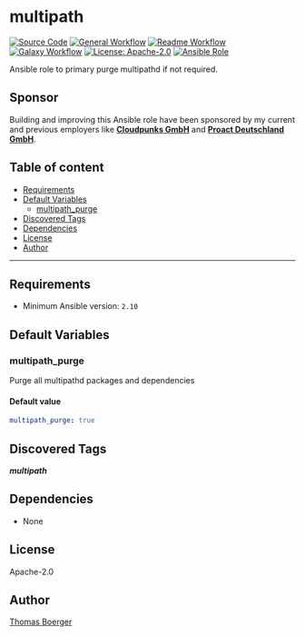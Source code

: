 # multipath

[![Source Code](https://img.shields.io/badge/github-source%20code-blue?logo=github&amp;logoColor=white)](https://github.com/rolehippie/multipath)
[![General Workflow](https://github.com/rolehippie/multipath/actions/workflows/general.yml/badge.svg)](https://github.com/rolehippie/multipath/actions/workflows/general.yml)
[![Readme Workflow](https://github.com/rolehippie/multipath/actions/workflows/docs.yml/badge.svg)](https://github.com/rolehippie/multipath/actions/workflows/docs.yml)
[![Galaxy Workflow](https://github.com/rolehippie/multipath/actions/workflows/galaxy.yml/badge.svg)](https://github.com/rolehippie/multipath/actions/workflows/galaxy.yml)
[![License: Apache-2.0](https://img.shields.io/github/license/rolehippie/multipath)](https://github.com/rolehippie/multipath/blob/master/LICENSE)
[![Ansible Role](https://img.shields.io/badge/role-rolehippie.multipath-blue)](https://galaxy.ansible.com/rolehippie/multipath)

Ansible role to primary purge multipathd if not required.

## Sponsor

Building and improving this Ansible role have been sponsored by my current and previous employers like **[Cloudpunks GmbH](https://cloudpunks.de)** and **[Proact Deutschland GmbH](https://www.proact.eu)**.

## Table of content

- [Requirements](#requirements)
- [Default Variables](#default-variables)
  - [multipath_purge](#multipath_purge)
- [Discovered Tags](#discovered-tags)
- [Dependencies](#dependencies)
- [License](#license)
- [Author](#author)

---

## Requirements

- Minimum Ansible version: `2.10`


## Default Variables

### multipath_purge

Purge all multipathd packages and dependencies

#### Default value

```YAML
multipath_purge: true
```

## Discovered Tags

**_multipath_**


## Dependencies

- None

## License

Apache-2.0

## Author

[Thomas Boerger](https://github.com/tboerger)
